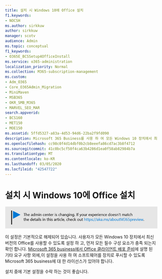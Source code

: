 ```yaml
---
title: 설치 시 Windows 10에 Office 설치
f1.keywords:
- NOCSH
ms.author: sirkkuw
author: sirkkuw
manager: scotv
audience: Admin
ms.topic: conceptual
f1_keywords:
- O365E_BCSSetup4OfficeInstall
ms.service: o365-administration
localization_priority: Normal
ms.collection: M365-subscription-management
ms.custom:
- Adm_O365
- Core_O365Admin_Migration
- MiniMaven
- MSB365
- OKR_SMB_M365
- MARVEL_SEO_MAR
search.appverid:
- BCS160
- MET150
- MOE150
ms.assetid: 5ffd5327-a83a-4d53-94d6-22ba2f9fd090
description: Microsoft 365 Business를 사용 하 여 모든 Windows 10 장치에서 최신 버전의 Office를 자동으로 사용할 수 있도록 하는 방법에 대해 알아봅니다.
ms.openlocfilehash: cc98c0f4d14dbf0b2cb8eeefa86cd7ac3b8f4712
ms.sourcegitcommit: 41c0bc5cf50f4ca63b4286d1ea0f58ab82984b7a
ms.translationtype: MT
ms.contentlocale: ko-KR
ms.lasthandoff: 03/05/2020
ms.locfileid: "42547722"
---
```

# <a name="install-office-on-windows-10-during-setup"></a>설치 시 Windows 10에 Office 설치

![를 https://aka.ms/aboutM365preview가리키는 배너입니다.](../media/m365admincenterchanging.png)

이 설정은 기본적으로 해제되어 있습니다. 사용자가 모든 Windows 10 장치에서 최신 버전의 Office를 사용할 수 있도록 설정 하 고, 먼저 모든 필수 구성 요소가 충족 되는지 확인 합니다. [Microsoft 365 business에서 Office 클라이언트 배포 준비](prepare-for-office-client-deployment.md)에 설명 된 기타 요구 사항 외에,이 설정을 사용 하 여 소프트웨어를 장치로 푸시할 수 있도록 Microsoft 365 business에 대 한 라이선스가 있어야 합니다.
  
설치 중에 기본 설정을 수락 하는 것이 좋습니다.
